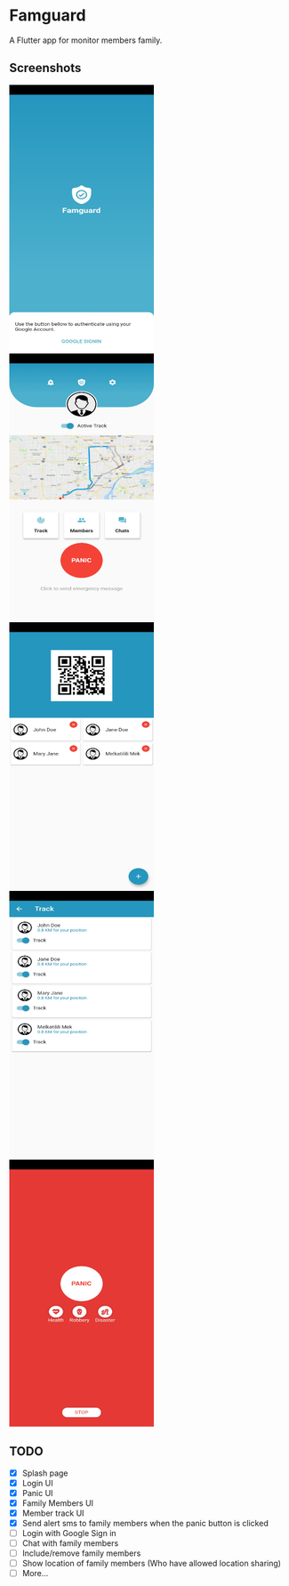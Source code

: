 # Famguard

A Flutter app for monitor members family.

## Screenshots

<img src="/screenshots/splash.jpg" width="260" height="480"> <img src="/screenshots/home.jpg" width="260" height="480"> <img src="/screenshots/members.jpg" width="260" height="480">
<img src="/screenshots/track.jpg" width="260" height="480"> <img src="/screenshots/panic.jpg" width="260" height="480">

## TODO
- [x] Splash page
- [x] Login UI
- [x] Panic UI
- [x] Family Members UI
- [x] Member track UI
- [x] Send alert sms to family members when the panic button is clicked
- [ ] Login with Google Sign in
- [ ] Chat with family members
- [ ] Include/remove family members
- [ ] Show location of family members (Who have allowed location sharing)
- [ ] More...
